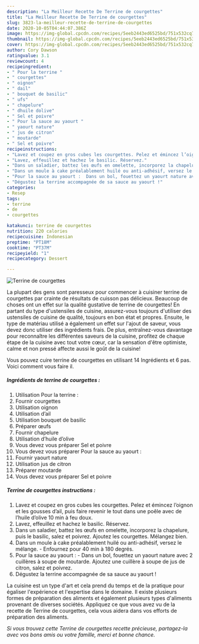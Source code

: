 ```yaml
---
description: "La Meilleur Recette De Terrine de courgettes"
title: "La Meilleur Recette De Terrine de courgettes"
slug: 3823-la-meilleur-recette-de-terrine-de-courgettes
date: 2020-10-05T04:44:07.386Z
image: https://img-global.cpcdn.com/recipes/5eeb2443ed6525bd/751x532cq70/terrine-de-courgettes-photo-principale-de-la-recette.jpg
thumbnail: https://img-global.cpcdn.com/recipes/5eeb2443ed6525bd/751x532cq70/terrine-de-courgettes-photo-principale-de-la-recette.jpg
cover: https://img-global.cpcdn.com/recipes/5eeb2443ed6525bd/751x532cq70/terrine-de-courgettes-photo-principale-de-la-recette.jpg
author: Cory Dawson
ratingvalue: 3.1
reviewcount: 4
recipeingredient:
- " Pour la terrine "
- " courgettes"
- " oignon"
- " dail"
- " bouquet de basilic"
- " ufs"
- " chapelure"
- " dhuile dolive"
- " Sel et poivre"
- " Pour la sauce au yaourt "
- " yaourt nature"
- " jus de citron"
- " moutarde"
- " Sel et poivre"
recipeinstructions:
- "Lavez et coupez en gros cubes les courgettes. Pelez et émincez l’oignon et les gousses d’ail, puis faire revenir le tout dans une poêle avec de l’huile d’olive 10 min à feu doux."
- "Lavez, effeuillez et hachez le basilic. Réservez."
- "Dans un saladier, battez les œufs en omelette, incorporez la chapelure, puis le basilic, salez et poivrez. Ajoutez les courgettes. Mélangez bien."
- "Dans un moule à cake préalablement huilé ou anti-adhésif, versez le mélange.  Enfournez pour 40 min à 180 degrés."
- "Pour la sauce au yaourt :  Dans un bol, fouettez un yaourt nature avec 2 cuillères à soupe de moutarde. Ajoutez une cuillère à soupe de jus de citron, salez et poivrez."
- "Dégustez la terrine accompagnée de sa sauce au yaourt !"
categories:
- Resep
tags:
- terrine
- de
- courgettes

katakunci: terrine de courgettes 
nutrition: 220 calories
recipecuisine: Indonesian
preptime: "PT18M"
cooktime: "PT37M"
recipeyield: "1"
recipecategory: Dessert

---
```



![Terrine de courgettes](https://img-global.cpcdn.com/recipes/5eeb2443ed6525bd/751x532cq70/terrine-de-courgettes-photo-principale-de-la-recette.jpg)

La plupart des gens sont paresseux pour commencer à cuisiner terrine de courgettes par crainte de résultats de cuisson pas délicieux. Beaucoup de choses ont un effet sur la qualité gustative de terrine de courgettes! En partant du type d'ustensiles de cuisine, assurez-vous toujours d'utiliser des ustensiles de cuisine de qualité, toujours en bon état et propres. Ensuite, le type de matériau utilisé a également un effet sur l'ajout de saveur, vous devez donc utiliser des ingrédients frais. De plus, entraînez-vous davantage pour reconnaître les différentes saveurs de la cuisine, profitez de chaque étape de la cuisine avec tout votre cœur, car la sensation d'être optimiste, calme et non pressé affecte aussi le goût de la cuisine!

<!--inarticleads1-->

Vous pouvez cuire terrine de courgettes en utilisant 14 Ingrédients et 6 pas. Voici comment vous faire il.

##### Ingrédients de terrine de courgettes :

1. Utilisation  Pour la terrine :
1. Fournir  courgettes
1. Utilisation  oignon
1. Utilisation  d’ail
1. Utilisation  bouquet de basilic
1. Préparer  œufs
1. Fournir  chapelure
1. Utilisation  d’huile d’olive
1. Vous devez vous préparer  Sel et poivre
1. Vous devez vous préparer  Pour la sauce au yaourt :
1. Fournir  yaourt nature
1. Utilisation  jus de citron
1. Préparer  moutarde
1. Vous devez vous préparer  Sel et poivre




<!--inarticleads2-->

##### Terrine de courgettes instructions :

1. Lavez et coupez en gros cubes les courgettes. Pelez et émincez l’oignon et les gousses d’ail, puis faire revenir le tout dans une poêle avec de l’huile d’olive 10 min à feu doux.
1. Lavez, effeuillez et hachez le basilic. Réservez.
1. Dans un saladier, battez les œufs en omelette, incorporez la chapelure, puis le basilic, salez et poivrez. Ajoutez les courgettes. Mélangez bien.
1. Dans un moule à cake préalablement huilé ou anti-adhésif, versez le mélange.  - Enfournez pour 40 min à 180 degrés.
1. Pour la sauce au yaourt :  - Dans un bol, fouettez un yaourt nature avec 2 cuillères à soupe de moutarde. Ajoutez une cuillère à soupe de jus de citron, salez et poivrez.
1. Dégustez la terrine accompagnée de sa sauce au yaourt !




<!--inarticleads1-->

<p>
La cuisine est un type d'art et cela prend du temps et de la pratique pour égaliser l'expérience et l'expertise dans le domaine. Il existe plusieurs formes de préparation des aliments et également plusieurs types d'aliments provenant de diverses sociétés. Appliquez ce que vous avez vu de la recette de Terrine de courgettes, cela vous aidera dans vos efforts de préparation des aliments.
</p>

<p>
<i>Si vous trouvez cette Terrine de courgettes recette précieuse, partagez-la avec vos bons amis ou votre famille, merci et bonne chance.</i>
</p>
